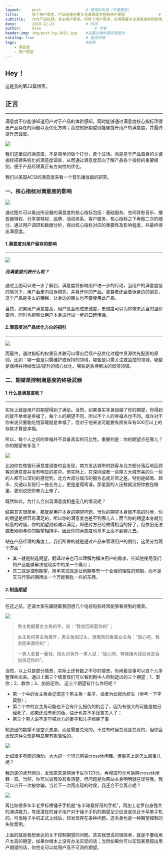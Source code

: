 ```yaml
---
layout:     post   				    # 使用的布局（不需要改）
title:      除了用户需求，产品经理还要关注满意度并控制用户期望				# 标题 
subtitle:   作为产品经理，言必用户需求。但除了用户需求，还得需要关注满意度并控制用户期望。 #副标题
date:       2018-12-23 				# 时间
author:     Alex 						# 作者
header-img: img/post-bg-2015.jpg 	#这篇文章标题背景图片
catalog: true 						# 是否归档
tags:								#标签
    - 满意度
    - 用户期望
---
```


## Hey！
这是我的第23篇博客。
## 正言
******
满意度不仅能够知道用户对于产品的体验感知，同时能够通过满意度核心指标项得出产品存在的问题以及优化方向；而控制好期望则能够提升用户的满意度，并最终提升忠诚度。

![](https://ws2.sinaimg.cn/large/006tNc79ly1fyy10647o9j30rr0de0tv.jpg)

我们这里说的满意度，不是简单的做个打分，走个过场。而是基于产品自身的关键指标搭建系统化的满意度调查，从而通过满意度反向了解产品各个指标的重要级别，便于产品经理真正有方向性的优化。

我们以美国ACSI的满意度来看一个音乐播放器的研究。
### 一、核心指标对满意度的影响

![](https://ws3.sinaimg.cn/large/006tNc79ly1fyy1136r4wj30tq0lsjto.jpg)

通过图片可以看出所设置的满意度的核心指标包括：基础服务、空间背影音乐、播放器特权、分享类特权、品牌、活动体系、客户服务，核心指标之下再做二次的细分。通过用户调研和数据分析，得出核心指标对应的重要性及影响程度，并最终得出满意度。
#### 1.满意度对用户留存的影响
***

![](https://ws4.sinaimg.cn/large/006tNc79ly1fyy1259g8nj30t20cwjsk.jpg)

##### 而满意度代表什么呢？
通过上图可以进一步了解到，满意度将影响用户进一步的行动，当用户的满意度低的情况下，用户会走向投诉抱怨，并离开你的产品。更甚者还会告诉身边的朋友，这个产品是多么的糟糕，让身边的朋友也不要使用此产品。

当然，如果用户满意度高，用户就会形成忠诚度，忠诚度可以为你带来适当的溢价空间，同时也能够让用户本身进行进一步的口碑传播。
#### 2.满意度对产品优化方向的指引
***

![](https://ws2.sinaimg.cn/large/006tNc79ly1fyy13kn50fj30su0eedgi.jpg)

而最终，通过指标的权重及关联可以得出后续产品优化过程中资源优先配置的原则，比如：哪一些是只需维护或保持的领域，哪些是只需关注或监控的领域，哪些是保持并持续改进/提升的核心优化，哪些是急待解决的弱项领域。
### 二、期望是控制满意度的终极武器
#### 1.什么是满意度呢？
***

实际上就是用户的期望得到了满足。当然，如果事实本身超越了你的期望，你得到的就不单单是幸福了。每个人的期望不同，所以不个人的幸福点也不同。或许对于你来说只要能吃饱穿暖就是幸福了，但对于他来说可能要有房有车有500万以上的存款才算是幸福。

所以，每个人之间的幸福并不具备真实的可比性。重要的是：你的期望点在哪儿？你的期望有多高？

![](https://ws4.sinaimg.cn/large/006tNc79ly1fyy14nhfa1j30hs0a2dub.jpg)

比如你在做银行满意度调查时会发现，南方发达城市的顾客与北方部分落后地区顾客的满意度并没有明显的差异。但实际上，在深圳或者一些南方大城市呆的久一些的人都可以深刻的感觉到，北方大部分城市的服务态度非常之差。特别是邮局、超市、交通以及银行一些业务上，更是差得离谱。那里面的人压根就没把你放在眼里，更别说把你奉为上帝了。

既然如此，为什么会出现满意度相差无几的情况呢？

结果其实很简单，那就是用户本身的期望问题。当你的期望本身就不高的时侯，你的期望是很容易满足的，所以你的满意度也差不到哪儿去；而当你的期望本身就比较高的时侯，你的期望则较难以满足，即便对方已经做得相当的好了，但依旧无法或者刚刚与你的期望相持平，因此你的满意度也基本上高不到哪儿去。

站在产品经理的角度上，我们所做的就是通过产品来管理用户的期待，这里分为两个方面：

* 其一就是制造期望，翻译过来也可以理解为解决用户的需求，告知他使用我们的产品能够解决他现实中的某一个痛点；
* 其二就是控制期望，简单来说就是让他能够有一个合理的理性的预期，而不是天马行空的期待出一个万能钥匙一样的东西。

#### 2.制造期望
***

在这之前，还请大家先跟随着我回想几个电视电影经常能够看得到的情景。

![](https://ws4.sinaimg.cn/large/006tNc79ly1fyy15woan3j30g309c7jg.jpg)

> 男主角握着女主角的手，说：“我会回来娶你的”；

>女主角将男主角推开，男主角回过头，很痛苦的看着女主角：“放心吧，我会回来救你的”；

>一男人拿着一叠钱，回头对另外一男人说：“放心吧，等我赚大钱后肯定会加倍还你的”。

当然，以上只是部分情景，实际上还有数之不尽的情景，你闲着没事可以自个儿多整理些出来。通过上面三个情景我们可以看到剧中人所制造出的三个期望：1、娶你；2、救你；3、加倍还你。
这三个期望有什么作用呢？

* 第一个中的女主角会记恨这个男主角一辈子，或者为此报仇终生（参考一下李莫愁）；
* 第二个中的女主角可能也不会有什么报仇的机会了，因为有很大的可能是她已经死了，如果还没有死的话，估计也差不多压寨夫人了；
* 第三个男人说不定早把对方的妻子和儿子绑架了事

制造出的期望不是空头支票，而是需要兑现的。不过有时侯兑现是兑现的，但你会发现这种兑现是明显带有欺骗性的。

![](https://ws3.sinaimg.cn/large/006tNc79ly1fyy177uidbj30s007bas2.jpg)

比如很多电商的活动，大大的一个19元购买cross休闲鞋。但事实上是怎么回事儿呢？

我迅速的点开网页，发现原来是购满卡尼尔123元、再增加19元可换购cross休闲鞋一双。当然，你可以说我没有看清楚，但问题是你网站本身明明就在误导我。我可以点开一次被你骗，当若下一次再出现的时侯，我还会不会再点呢？

![](https://ws1.sinaimg.cn/large/006tNc79ly1fyy17ndu7mj30fy08ltbc.jpg)

再比如很多年半老罗标榜锤子手机是“东半球最好用的手机”，再加上老罗自身强大的演讲能力，导致潜在的锤子用户对于锤子手机的期望至少应该是仅此于苹果手机的。可当锤子手机正式上线后，却发现存在各种问题。这本身也是一种期望控制的失败案例。

上面的就是我想表达的关于控制期望的问题。其实我想说的很简单，就是不要给用户太高的期望，如果你根本上没有办法实现的话；当然如果你可以实现甚至超出用户期望的话，你完全可以给用户高不可测的期望。

